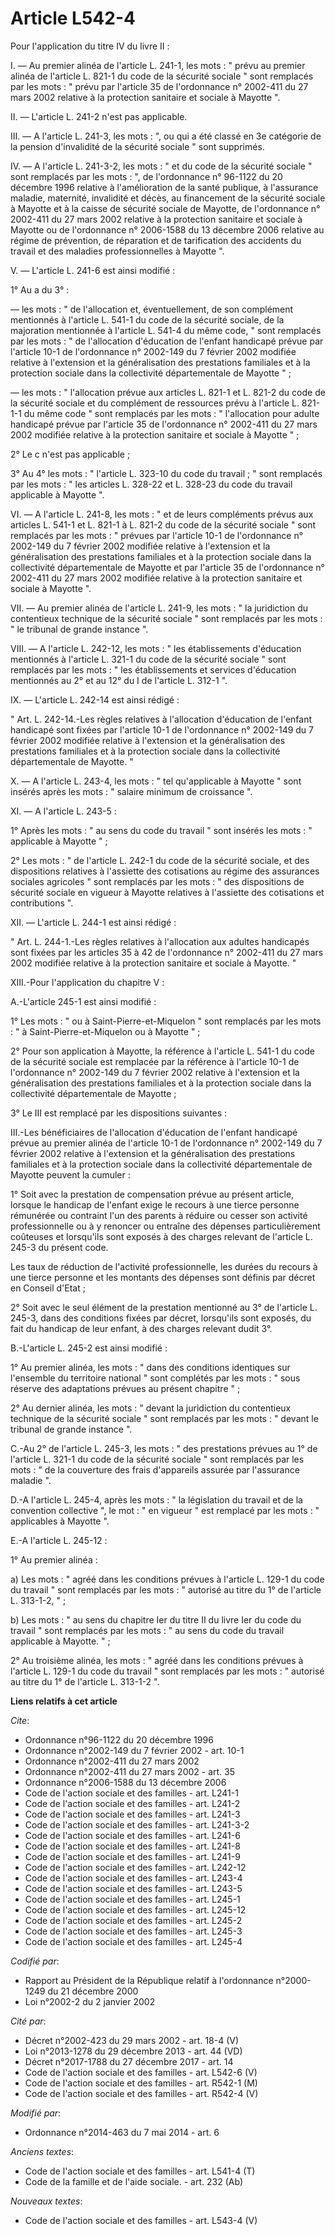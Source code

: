 # Article L542-4

Pour l'application du titre IV du livre II : 

I. ― Au premier alinéa de l'article L. 241-1, les mots : " prévu au premier alinéa de l'article L. 821-1 du code de la
sécurité sociale " sont remplacés par les mots : " prévu par l'article 35 de l'ordonnance n° 2002-411 du 27 mars 2002
relative à la protection sanitaire et sociale à Mayotte ". 

II. ― L'article L. 241-2 n'est pas applicable. 

III. ― A l'article L. 241-3, les mots : ", ou qui a été classé en 3e catégorie de la pension d'invalidité de la sécurité
sociale " sont supprimés. 

IV. ― A l'article L. 241-3-2, les mots : " et du code de la sécurité sociale " sont remplacés par les mots : ", de
l'ordonnance n° 96-1122 du 20 décembre 1996 relative à l'amélioration de la santé publique, à l'assurance maladie, maternité,
invalidité et décès, au financement de la sécurité sociale à Mayotte et à la caisse de sécurité sociale de Mayotte, de
l'ordonnance n° 2002-411 du 27 mars 2002 relative à la protection sanitaire et sociale à Mayotte ou de l'ordonnance n°
2006-1588 du 13 décembre 2006 relative au régime de prévention, de réparation et de tarification des accidents du travail et
des maladies professionnelles à Mayotte ". 

V. ― L'article L. 241-6 est ainsi modifié : 

1° Au a du 3° : 

― les mots : " de l'allocation et, éventuellement, de son complément mentionnés à l'article L. 541-1 du code de la sécurité
sociale, de la majoration mentionnée à l'article L. 541-4 du même code, " sont remplacés par les mots : " de l'allocation
d'éducation de l'enfant handicapé prévue par l'article 10-1 de l'ordonnance n° 2002-149 du 7 février 2002 modifiée relative à
l'extension et la généralisation des prestations familiales et à la protection sociale dans la collectivité départementale de
Mayotte " ; 

― les mots : " l'allocation prévue aux articles L. 821-1 et L. 821-2 du code de la sécurité sociale et du complément de
ressources prévu à l'article L. 821-1-1 du même code " sont remplacés par les mots : " l'allocation pour adulte handicapé
prévue par l'article 35 de l'ordonnance n° 2002-411 du 27 mars 2002 modifiée relative à la protection sanitaire et sociale à
Mayotte " ; 

2° Le c n'est pas applicable ; 

3° Au 4° les mots : " l'article L. 323-10 du code du travail ; " sont remplacés par les mots : " les articles L. 328-22 et L.
328-23 du code du travail applicable à Mayotte ". 

VI. ― A l'article L. 241-8, les mots : " et de leurs compléments prévus aux articles L. 541-1 et L. 821-1 à L. 821-2 du code
de la sécurité sociale " sont remplacés par les mots : " prévues par l'article 10-1 de l'ordonnance n° 2002-149 du 7 février
2002 modifiée relative à l'extension et la généralisation des prestations familiales et à la protection sociale dans la
collectivité départementale de Mayotte et par l'article 35 de l'ordonnance n° 2002-411 du 27 mars 2002 modifiée relative à la
protection sanitaire et sociale à Mayotte ". 

VII. ― Au premier alinéa de l'article L. 241-9, les mots : " la juridiction du contentieux technique de la sécurité sociale "
sont remplacés par les mots : " le tribunal de grande instance ". 

VIII. ― A l'article L. 242-12, les mots : " les établissements d'éducation mentionnés à l'article L. 321-1 du code de la
sécurité sociale " sont remplacés par les mots : " les établissements et services d'éducation mentionnés au 2° et au 12° du I
de l'article L. 312-1 ". 

IX. ― L'article L. 242-14 est ainsi rédigé : 

" Art. L. 242-14.-Les règles relatives à l'allocation d'éducation de l'enfant handicapé sont fixées par l'article 10-1 de
l'ordonnance n° 2002-149 du 7 février 2002 modifiée relative à l'extension et la généralisation des prestations familiales et
à la protection sociale dans la collectivité départementale de Mayotte. " 

X. ― A l'article L. 243-4, les mots : " tel qu'applicable à Mayotte " sont insérés après les mots : " salaire minimum de
croissance ". 

XI. ― A l'article L. 243-5 : 

1° Après les mots : " au sens du code du travail " sont insérés les mots : " applicable à Mayotte " ; 

2° Les mots : " de l'article L. 242-1 du code de la sécurité sociale, et des dispositions relatives à l'assiette des
cotisations au régime des assurances sociales agricoles " sont remplacés par les mots : " des dispositions de sécurité
sociale en vigueur à Mayotte relatives à l'assiette des cotisations et contributions ". 

XII. ― L'article L. 244-1 est ainsi rédigé : 

" Art. L. 244-1.-Les règles relatives à l'allocation aux adultes handicapés sont fixées par les articles 35 à 42 de
l'ordonnance n° 2002-411 du 27 mars 2002 modifiée relative à la protection sanitaire et sociale à Mayotte. " 

XIII.-Pour l'application du chapitre V : 

A.-L'article 245-1 est ainsi modifié : 

1° Les mots : " ou à Saint-Pierre-et-Miquelon " sont remplacés par les mots : " à Saint-Pierre-et-Miquelon ou à Mayotte " ; 

2° Pour son application à Mayotte, la référence à l'article L. 541-1 du code de la sécurité sociale est remplacée par la
référence à l'article 10-1 de l'ordonnance n° 2002-149 du 7 février 2002 relative à l'extension et la généralisation des
prestations familiales et à la protection sociale dans la collectivité départementale de Mayotte ; 

3° Le III est remplacé par les dispositions suivantes : 

III.-Les bénéficiaires de l'allocation d'éducation de l'enfant handicapé prévue au premier alinéa de l'article 10-1 de
l'ordonnance n° 2002-149 du 7 février 2002 relative à l'extension et la généralisation des prestations familiales et à la
protection sociale dans la collectivité départementale de Mayotte peuvent la cumuler : 

1° Soit avec la prestation de compensation prévue au présent article, lorsque le handicap de l'enfant exige le recours à une
tierce personne rémunérée ou contraint l'un des parents à réduire ou cesser son activité professionnelle ou à y renoncer ou
entraîne des dépenses particulièrement coûteuses et lorsqu'ils sont exposés à des charges relevant de l'article L. 245-3 du
présent code. 

Les taux de réduction de l'activité professionnelle, les durées du recours à une tierce personne et les montants des dépenses
sont définis par décret en Conseil d'Etat ; 

2° Soit avec le seul élément de la prestation mentionné au 3° de l'article L. 245-3, dans des conditions fixées par décret,
lorsqu'ils sont exposés, du fait du handicap de leur enfant, à des charges relevant dudit 3°. 

B.-L'article L. 245-2 est ainsi modifié : 

1° Au premier alinéa, les mots : " dans des conditions identiques sur l'ensemble du territoire national " sont complétés par
les mots : " sous réserve des adaptations prévues au présent chapitre " ; 

2° Au dernier alinéa, les mots : " devant la juridiction du contentieux technique de la sécurité sociale " sont remplacés par
les mots : " devant le tribunal de grande instance ". 

C.-Au 2° de l'article L. 245-3, les mots : " des prestations prévues au 1° de l'article L. 321-1 du code de la sécurité
sociale " sont remplacés par les mots : " de la couverture des frais d'appareils assurée par l'assurance maladie ". 

D.-A l'article L. 245-4, après les mots : " la législation du travail et de la convention collective ", le mot : " en vigueur
" est remplacé par les mots : " applicables à Mayotte ". 

E.-A l'article L. 245-12 : 

1° Au premier alinéa : 

a) Les mots : " agréé dans les conditions prévues à l'article L. 129-1 du code du travail " sont remplacés par les mots : "
autorisé au titre du 1° de l'article L. 313-1-2, " ; 

b) Les mots : " au sens du chapitre Ier du titre II du livre Ier du code du travail " sont remplacés par les mots : " au sens
du code du travail applicable à Mayotte. " ; 

2° Au troisième alinéa, les mots : " agréé dans les conditions prévues à l'article L. 129-1 du code du travail " sont
remplacés par les mots : " autorisé au titre du 1° de l'article L. 313-1-2 ".

**Liens relatifs à cet article**

_Cite_:

  - Ordonnance n°96-1122 du 20 décembre 1996
  - Ordonnance n°2002-149 du 7 février 2002 - art. 10-1
  - Ordonnance n°2002-411 du 27 mars 2002
  - Ordonnance n°2002-411 du 27 mars 2002 - art. 35
  - Ordonnance n°2006-1588 du 13 décembre 2006
  - Code de l'action sociale et des familles - art. L241-1
  - Code de l'action sociale et des familles - art. L241-2
  - Code de l'action sociale et des familles - art. L241-3
  - Code de l'action sociale et des familles - art. L241-3-2
  - Code de l'action sociale et des familles - art. L241-6
  - Code de l'action sociale et des familles - art. L241-8
  - Code de l'action sociale et des familles - art. L241-9
  - Code de l'action sociale et des familles - art. L242-12
  - Code de l'action sociale et des familles - art. L243-4
  - Code de l'action sociale et des familles - art. L243-5
  - Code de l'action sociale et des familles - art. L245-1
  - Code de l'action sociale et des familles - art. L245-12
  - Code de l'action sociale et des familles - art. L245-2
  - Code de l'action sociale et des familles - art. L245-3
  - Code de l'action sociale et des familles - art. L245-4

_Codifié par_:

  - Rapport au Président de la République relatif à l'ordonnance n°2000-1249 du 21 décembre 2000
  - Loi n°2002-2 du 2 janvier 2002

_Cité par_:

  - Décret n°2002-423 du 29 mars 2002 - art. 18-4 (V)
  - Loi n°2013-1278 du 29 décembre 2013 - art. 44 (VD)
  - Décret n°2017-1788 du 27 décembre 2017 - art. 14
  - Code de l'action sociale et des familles - art. L542-6 (V)
  - Code de l'action sociale et des familles - art. R542-1 (M)
  - Code de l'action sociale et des familles - art. R542-4 (V)

_Modifié par_:

  - Ordonnance n°2014-463 du 7 mai 2014 - art. 6

_Anciens textes_:

  - Code de l'action sociale et des familles - art. L541-4 (T)
  - Code de la famille et de l'aide sociale. - art. 232 (Ab)

_Nouveaux textes_:

  - Code de l'action sociale et des familles - art. L543-4 (V)
